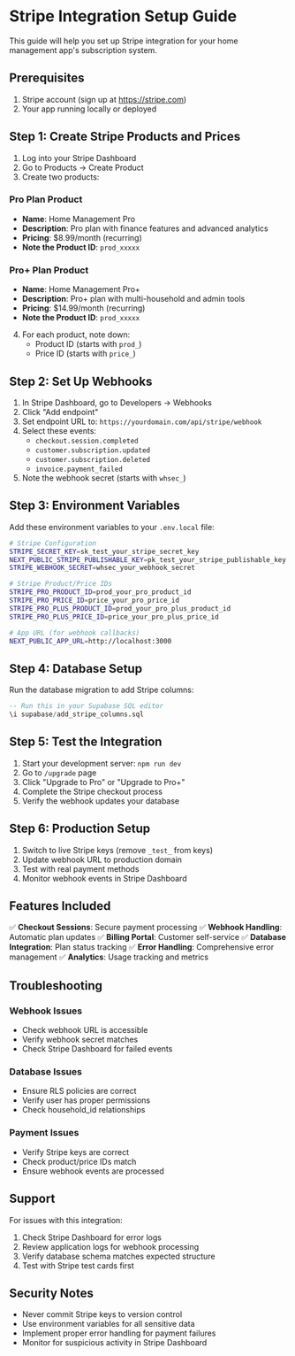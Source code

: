 # Stripe Integration Setup Guide

This guide will help you set up Stripe integration for your home management app's subscription system.

## Prerequisites

1. Stripe account (sign up at https://stripe.com)
2. Your app running locally or deployed

## Step 1: Create Stripe Products and Prices

1. Log into your Stripe Dashboard
2. Go to Products → Create Product
3. Create two products:

### Pro Plan Product
- **Name**: Home Management Pro
- **Description**: Pro plan with finance features and advanced analytics
- **Pricing**: $8.99/month (recurring)
- **Note the Product ID**: `prod_xxxxx`

### Pro+ Plan Product
- **Name**: Home Management Pro+
- **Description**: Pro+ plan with multi-household and admin tools
- **Pricing**: $14.99/month (recurring)
- **Note the Product ID**: `prod_xxxxx`

4. For each product, note down:
   - Product ID (starts with `prod_`)
   - Price ID (starts with `price_`)

## Step 2: Set Up Webhooks

1. In Stripe Dashboard, go to Developers → Webhooks
2. Click "Add endpoint"
3. Set endpoint URL to: `https://yourdomain.com/api/stripe/webhook`
4. Select these events:
   - `checkout.session.completed`
   - `customer.subscription.updated`
   - `customer.subscription.deleted`
   - `invoice.payment_failed`
5. Note the webhook secret (starts with `whsec_`)

## Step 3: Environment Variables

Add these environment variables to your `.env.local` file:

```bash
# Stripe Configuration
STRIPE_SECRET_KEY=sk_test_your_stripe_secret_key
NEXT_PUBLIC_STRIPE_PUBLISHABLE_KEY=pk_test_your_stripe_publishable_key
STRIPE_WEBHOOK_SECRET=whsec_your_webhook_secret

# Stripe Product/Price IDs
STRIPE_PRO_PRODUCT_ID=prod_your_pro_product_id
STRIPE_PRO_PRICE_ID=price_your_pro_price_id
STRIPE_PRO_PLUS_PRODUCT_ID=prod_your_pro_plus_product_id
STRIPE_PRO_PLUS_PRICE_ID=price_your_pro_plus_price_id

# App URL (for webhook callbacks)
NEXT_PUBLIC_APP_URL=http://localhost:3000
```

## Step 4: Database Setup

Run the database migration to add Stripe columns:

```sql
-- Run this in your Supabase SQL editor
\i supabase/add_stripe_columns.sql
```

## Step 5: Test the Integration

1. Start your development server: `npm run dev`
2. Go to `/upgrade` page
3. Click "Upgrade to Pro" or "Upgrade to Pro+"
4. Complete the Stripe checkout process
5. Verify the webhook updates your database

## Step 6: Production Setup

1. Switch to live Stripe keys (remove `_test_` from keys)
2. Update webhook URL to production domain
3. Test with real payment methods
4. Monitor webhook events in Stripe Dashboard

## Features Included

✅ **Checkout Sessions**: Secure payment processing
✅ **Webhook Handling**: Automatic plan updates
✅ **Billing Portal**: Customer self-service
✅ **Database Integration**: Plan status tracking
✅ **Error Handling**: Comprehensive error management
✅ **Analytics**: Usage tracking and metrics

## Troubleshooting

### Webhook Issues
- Check webhook URL is accessible
- Verify webhook secret matches
- Check Stripe Dashboard for failed events

### Database Issues
- Ensure RLS policies are correct
- Verify user has proper permissions
- Check household_id relationships

### Payment Issues
- Verify Stripe keys are correct
- Check product/price IDs match
- Ensure webhook events are processed

## Support

For issues with this integration:
1. Check Stripe Dashboard for error logs
2. Review application logs for webhook processing
3. Verify database schema matches expected structure
4. Test with Stripe test cards first

## Security Notes

- Never commit Stripe keys to version control
- Use environment variables for all sensitive data
- Implement proper error handling for payment failures
- Monitor for suspicious activity in Stripe Dashboard
